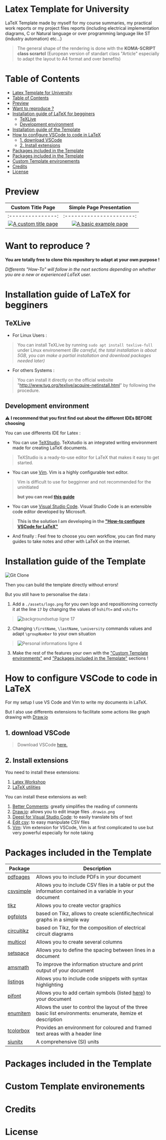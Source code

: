 # Latex Template for University

LaTeX Template made by myself for my course summaries, my practical work reports or my project files reports (including electrical implementation diagrams, C or  Natural language or over programming language like ST (industry automation) etc...)

> The general shape of the rendering is done with the **KOMA-SCRIPT class scrartcl** (European version of standart class "Article" especially to adapt the layout to A4 format and over benefits)

# Table of Contents

- [Latex Template for University](#latex-template-for-university)
- [Table of Contents](#table-of-contents)
- [Preview](#preview)
- [Want to reproduce ?](#want-to-reproduce-)
- [Installation guide of LaTeX for begginers](#installation-guide-of-latex-for-begginers)
  - [TeXLive](#texlive)
  - [Development environment](#development-environment)
- [Installation guide of the Template](#installation-guide-of-the-template)
- [How to configure VSCode to code in LaTeX](#how-to-configure-vscode-to-code-in-latex)
  - [1. download VSCode](#1-download-vscode)
  - [2. Install extensions](#2-install-extensions)
- [Packages included in the Template](#packages-included-in-the-template)
- [Packages included in the Template](#packages-included-in-the-template-1)
- [Custom Template environements](#custom-template-environements)
- [Credits](#credits)
- [License](#license)

# Preview

| Custom Title Page | Simple Page Presentation |
| :---------------: | :----------------------: |
| :---------------: | :----------------------: |
| [![A custom title page](docs/previewFirstPage.png)](examples/simple-example/simpleExample.pdf) | [![A basic example page](docs/previewBlock.png)](examples/simple-example/simpleExample.pdf) |


# Want to reproduce ?

**You are totally free to clone this repository to adapt at your own purpose !**

*Differents "How-To" will follow in the next sections depending on whether you are a new or experienced LaTeX user.*

# Installation guide of LaTeX for begginers

## TeXLive

- For Linux Users :
> You can install TeXLive by running ```sudo apt install texlive-full``` under Linux environement *(Be carreful, the total installation is about 5GB, you can make a partial installation and download packages needed later)*

- For others Systems :
> You can install it directly on the official website "http://www.tug.org/texlive/acquire-netinstall.html" by following the procedure.

## Development environment

:warning: **I recommend that you first find out about the different IDEs BEFORE choosing**

You can use differents IDE for Latex :

- You can use [TeXStudio](https://www.texstudio.org/). TeXstudio is an integrated writing environment made for creating LaTeX documents.
> TeXStudio is a ready-to-use editor for LaTeX that makes it easy to get started.

- You can use [Vim](https://www.vim.org/). Vim is a highly configurable text editor.
> Vim is difficult to use for begginner and not recommended for the uninitiated 
> 
> **but you can read [this guide](https://medium.com/rahasak/vim-as-my-latex-editor-f0c5d60c66fa)**

- You can use [Visual Studio Code](https://code.visualstudio.com/). Visual Studio Code is an extensible code editor developed by Microsoft.
> **This is the solution I am developing in the ["How-to configure VSCode for LaTeX"](#how-to-configure-vscode-to-code-in-latex)**

- And finally : Feel free to choose you own workflow, you can find many guides to take notes and other with LaTeX on the internet.
# Installation guide of the Template

![Git Clone](docs/carbonInstallation.png)

Then you can build the template directly without errors!

But you still have to personalise the data :

1. Add a ```./assets/logo.png``` for you own logo and repositionning correctly it at the line ```17``` by changing the values of ```hshift=``` and ```vshift=```
> ![backgroundsetup ligne 17](docs/logoCarbon.png)

2. Changing ```\firstName```, ```\lastName```, ```\university``` commands values and adapt ```\groupNumber``` to your own situation
> ![Personal informations ligne 4](docs/personalDataCarbon.png)

3. Make the rest of the features your own with the ["Custom Template environments"](#custom-template-environements) and ["Packages included in the Template"](#packages-included-in-the-template) sections !

# How to configure VSCode to code in LaTeX

For my setup I use VS Code and Vim to write my documents in LaTeX.

But I also use differents extensions to facilitate some actions like graph drawing with [Draw.io](https://app.diagrams.net/)
## 1. download VSCode

> Download VSCode [here.](https://code.visualstudio.com/)

## 2. Install extensions

You need to install these extensions:

1. [Latex Workshop](https://marketplace.visualstudio.com/items?itemName=James-Yu.latex-workshop)
2. [LaTeX utilities](https://marketplace.visualstudio.com/items?itemName=tecosaur.latex-utilities)

You can install these extensions as well:

1. [Better Comments](https://marketplace.visualstudio.com/items?itemName=aaron-bond.better-comments): greatly simplifies the reading of comments
2. [Draw.io](https://marketplace.visualstudio.com/items?itemName=hediet.vscode-drawio): allows you to edit image files ```.drawio.png```
3. [Deepl for Visual Studio Code](https://marketplace.visualstudio.com/items?itemName=soerenuhrbach.vscode-deepl): to easily translate bits of text
4. [Edit csv](https://marketplace.visualstudio.com/items?itemName=janisdd.vscode-edit-csv): to easy manipulate CSV files
5. [Vim](https://marketplace.visualstudio.com/items?itemName=vscodevim.vim): Vim extension for VSCode, Vim is at first complicated to use but very powerful especially for note taking

# Packages included in the Template

| Package                                           | Description                                                                                                                                  |
| ------------------------------------------------- | -------------------------------------------------------------------------------------------------------------------------------------------- |
| [pdfpages](https://ctan.org/pkg/pdfpages)         | Allows you to include PDFs in your document                                                                                                  |
| [csvsimple](https://ctan.org/pkg/csvsimple)       | Allows you to include CSV files in a table or put the information contained in a variable in your document                                   |
| [tikz](https://www.ctan.org/pkg/pgf)              | Allows you to create vector graphics                                                                                                         |
| [pgfplots](https://www.ctan.org/pkg/pgfplots)     | based on Tikz, allows to create scientific/technical graphs in a simple way                                                                  |
| [circuitikz](https://www.ctan.org/pkg/circuitikz) | based on Tikz, for the composition of electrical circuit diagrams                                                                            |
| [multicol](https://www.ctan.org/pkg/multicol)     | Allows you to create several columns                                                                                                         |
| [setspace](https://www.ctan.org/pkg/setspace)     | Allows you to define the spacing between lines in a document                                                                                 |
| [amsmath](https://www.ctan.org/pkg/amsmath)       | To improve the information structure and print output of your document                                                                       |
| [listings](https://www.ctan.org/pkg/listings)     | Allows you to include code snippets with syntax highlighting                                                                                 |
| [pifont](https://www.ctan.org/pkg/pifont)         | Allows you to add certain symbols (listed [here](https://borntocode.fr/wp-content/uploads/2015/04/Latex-listes-pifont.png)) to your document |
| [enumitem](https://www.ctan.org/pkg/enumitem)     | Allows the user to control the layout of the three basic list environments: enumerate, itemize et description                                |
| [tcolorbox](https://www.ctan.org/pkg/tcolorbox)   | Provides an environment for coloured and framed text areas with a header line                                                                |
| [siunitx](https://www.ctan.org/pkg/siunitx)       | A comprehensive (SI) units                                                                                                                   |

# Packages included in the Template

# Custom Template environements

# Credits

# License